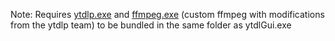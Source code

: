 Note:
Requires [ytdlp.exe](https://github.com/yt-dlp/yt-dlp/releases/latest/download/yt-dlp.exe) and [ffmpeg.exe](https://github.com/yt-dlp/FFmpeg-Builds/wiki/Latest) (custom ffmpeg with modifications from the ytdlp team) to be bundled in the same folder as ytdlGui.exe
